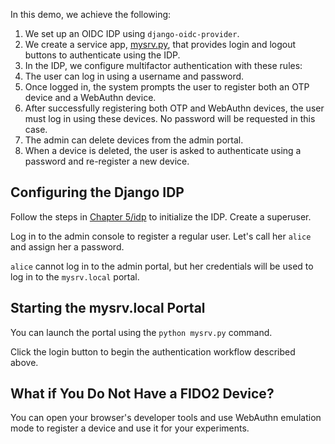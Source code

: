 In this demo, we achieve the following:

1. We set up an OIDC IDP using `django-oidc-provider`.
2. We create a service app, [mysrv.py](mysrv.py), that provides login and logout
  buttons to authenticate using the IDP.
3. In the IDP, we configure multifactor authentication with these rules:
  1. The user can log in using a username and password.
  2. Once logged in, the system prompts the user to register both an OTP
    device and a WebAuthn device.
  3. After successfully registering both OTP and WebAuthn devices, the user
    must log in using these devices. No password will be requested in this
    case.
4. The admin can delete devices from the admin portal.
5. When a device is deleted, the user is asked to authenticate using a password
  and re-register a new device.

## Configuring the Django IDP

Follow the steps in [Chapter 5/idp](../../chapter-5/idp) to initialize the IDP.
Create a superuser.

Log in to the admin console to register a regular user. Let's call her `alice`
and assign her a password.

`alice` cannot log in to the admin portal, but her credentials will be used to
log in to the `mysrv.local` portal.

## Starting the mysrv.local Portal

You can launch the portal using the `python mysrv.py` command.

Click the login button to begin the authentication workflow described above.

## What if You Do Not Have a FIDO2 Device?

You can open your browser's developer tools and use WebAuthn emulation mode to
register a device and use it for your experiments.
